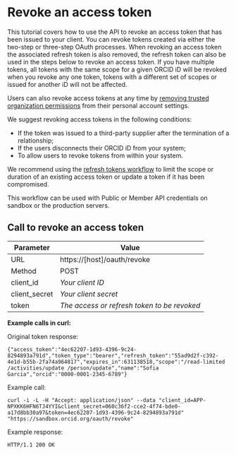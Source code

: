 # Revoke an access token

This tutorial covers how to use the API to revoke an access token that has been issued to your client. You can revoke tokens created via either the two-step or three-step OAuth processes. When revoking an access token the associated refresh token is also removed, the refresh token can also be used in the steps below to revoke an access token. If you have multiple tokens, all tokens with the same scope for a given ORCID iD will be revoked when you revoke any one token, tokens with a different set of scopes or issued for another iD will not be affected. 

Users can also revoke access tokens at any time by [removing trusted organization permissions](https://support.orcid.org/knowledgebase/articles/131598-trusted-organizations#03) from their personal account settings. 

We suggest revoking access tokens in the following conditions:

* If the token was issued to a third-party supplier after the termination of a relationship;
* If the users disconnects their ORCID iD from your system;
* To allow users to revoke tokens from within your system.

We recommend using the [refresh tokens workflow](/orcid-api-web/tutorial/refresh_tokens.md) to limit the scope or duration of an existing access token or update a token if it has been compromised.

This workflow can be used with Public or Member API credentials on sandbox or the production servers.

## Call to revoke an access token

| Parameter | Value        |
|--------------------|--------------------------|
| URL 				| https<i></i>://[host]/oauth/revoke|
| Method | POST |
| client\_id 		| *Your client ID* |
| client\_secret 		| *Your client secret* |
| token       | *The access or refresh token to be revoked* |

**Example calls in curl:**

Original token response:

```
{"access_token":"4ec62207-1d93-4396-9c24-8294893a791d","token_type":"bearer","refresh_token":"55ad9d2f-c392-4e1d-b55b-2fa74a964817","expires_in":631138518,"scope":"/read-limited /activities/update /person/update","name":"Sofia Garcia","orcid":"0000-0001-2345-6789"}
```

Example call:

```
curl -i -L -H "Accept: application/json" --data "client_id=APP-NPXKK6HFN6TJ4YYI&client_secret=060c36f2-cce2-4f74-bde0-a17d8bb30a97&token=4ec62207-1d93-4396-9c24-8294893a791d" "https://sandbox.orcid.org/oauth/revoke"
```

Example response:

```
HTTP/1.1 200 OK
```
